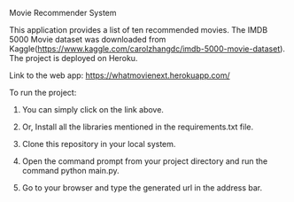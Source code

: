 Movie Recommender System

This application provides a list of ten recommended movies. The IMDB 5000 Movie dataset was downloaded from Kaggle(https://www.kaggle.com/carolzhangdc/imdb-5000-movie-dataset).
The project is deployed on Heroku.

Link to the web app: https://whatmovienext.herokuapp.com/

To run the project:
1. You can simply click on the link above.

1. Or, Install all the libraries mentioned in the requirements.txt file.
2. Clone this repository in your local system.
3. Open the command prompt from your project directory and run the command python main.py.
4. Go to your browser and type the generated url in the address bar.
